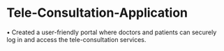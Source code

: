 # Tele-Consultation-Application
• Created a user-friendly portal where doctors and patients can securely log in and access the tele-consultation services.
